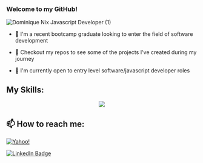### Welcome to my GitHub!
![Dominique Nix Javascript Developer (1)](https://user-images.githubusercontent.com/117382111/220497296-c0d1ab35-5748-44f6-8536-252394f1c16a.png)

- 🌱 I'm a recent bootcamp graduate looking to enter the field of software development

- 🎯 Checkout my repos to see some of the projects I've created during my journey 

- 📍 I'm currently open to entry level software/javascript developer roles


## My Skills: 

<p align="center">
  <a href="https://skillicons.dev">
    <img src="https://skillicons.dev/icons?i=html,css,bootstrap,tailwind,js,nodejs,express,mysql,sequelize,mongodb,react" />
  </a>
</p>

<!-- ## My Stats

<p align="center">
  <a href="https://github.com/anuraghazra/github-readme-stats">
    <img align="center" src="https://github-readme-stats.vercel.app/api?username=Dominique216&show_icons=true&theme=synthwave" />
  </a>
<p> -->

## 📫 How to reach me: 

[![Yahoo!](https://img.shields.io/badge/Yahoo!-6001D2?style=for-the-badge&logo=Yahoo!&logoColor=white)](mailto:raquel_0216@yahoo.com?subject=[GitHub])

[![LinkedIn Badge](https://img.shields.io/badge/LinkedIn-0077B5?style=for-the-badge&logo=linkedin&logoColor=white)](https://www.linkedin.com/in/dominique-nix-152361263/)


